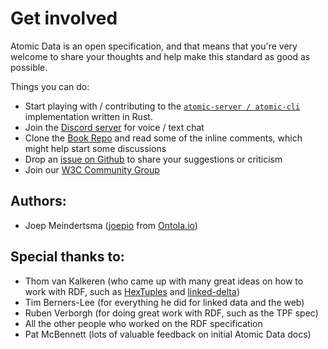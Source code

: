 # Get involved

Atomic Data is an open specification, and that means that you're very welcome to share your thoughts and help make this standard as good as possible.

Things you can do:

- Start playing with / contributing to the [`atomic-server / atomic-cli`](https://github.com/joepio/atomic) implementation written in Rust.
- Join the [Discord server](https://discord.gg/a72Rv2P) for voice / text chat
- Clone the [Book Repo](https://github.com/ontola/atomic-data/) and read some of the inline comments, which might help start some discussions
- Drop an [issue on Github](https://github.com/ontola/atomic-data/issues) to share your suggestions or criticism
- Join our [W3C Community Group](https://www.w3.org/community/atomic-data/)

## Authors:

- Joep Meindertsma ([joepio](https://github.com/joepio/) from [Ontola.io](https://ontola.io/))

## Special thanks to:

- Thom van Kalkeren (who came up with many great ideas on how to work with RDF, such as [HexTuples](https://github.com/ontola/hextuples) and [linked-delta](https://github.com/ontola/linked-delta))
- Tim Berners-Lee (for everything he did for linked data and the web)
- Ruben Verborgh (for doing great work with RDF, such as the TPF spec)
- All the other people who worked on the RDF specification
- Pat McBennett (lots of valuable feedback on initial Atomic Data docs)
